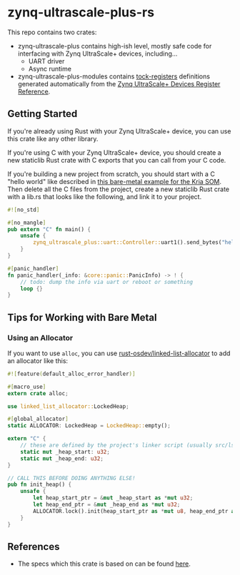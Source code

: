 # zynq-ultrascale-plus-rs

This repo contains two crates:

- zynq-ultrascale-plus contains high-ish level, mostly safe code for interfacing with Zynq UltraScale+ devices, including...
  - UART driver
  - Async runtime
- zynq-ultrascale-plus-modules contains [tock-registers](https://crates.io/crates/tock-registers) definitions generated automatically from the [Zynq UltraScale+ Devices Register Reference](https://www.xilinx.com/htmldocs/registers/ug1087/ug1087-zynq-ultrascale-registers.html).

## Getting Started

If you're already using Rust with your Zynq UltraScale+ device, you can use this crate like any other library.

If you're using C with your Zynq UltraScale+ device, you should create a new staticlib Rust crate with C exports that you can call from your C code.

If you're building a new project from scratch, you should start with a C "hello world" like described in [this bare-metal example for the Kria SOM](https://xilinx.github.io/kria-apps-docs/creating_applications/2022.1/build/html/docs/baremetal.html). Then delete all the C files from the project, create a new staticlib Rust crate with a lib.rs that looks like the following, and link it to your project.

```rust
#![no_std]

#[no_mangle]
pub extern "C" fn main() {
    unsafe {
        zynq_ultrascale_plus::uart::Controller::uart1().send_bytes("hello from rust!\n\r");
    }
}

#[panic_handler]
fn panic_handler(_info: &core::panic::PanicInfo) -> ! {
    // todo: dump the info via uart or reboot or something
    loop {}
}
```

## Tips for Working with Bare Metal

### Using an Allocator

If you want to use `alloc`, you can use [rust-osdev/linked-list-allocator](https://github.com/rust-osdev/linked-list-allocator) to add an allocator like this:

```rust
#![feature(default_alloc_error_handler)]

#[macro_use]
extern crate alloc;

use linked_list_allocator::LockedHeap;

#[global_allocator]
static ALLOCATOR: LockedHeap = LockedHeap::empty();

extern "C" {
    // these are defined by the project's linker script (usually src/lscript.ld)
    static mut _heap_start: u32;
    static mut _heap_end: u32;
}

// CALL THIS BEFORE DOING ANYTHING ELSE!
pub fn init_heap() {
    unsafe {
        let heap_start_ptr = &mut _heap_start as *mut u32;
        let heap_end_ptr = &mut _heap_end as *mut u32;
        ALLOCATOR.lock().init(heap_start_ptr as *mut u8, heap_end_ptr as usize - heap_start_ptr as usize);
    }
}
```

## References

- The specs which this crate is based on can be found [here](https://www.xilinx.com/htmldocs/registers/ug1087/ug1087-zynq-ultrascale-registers.html).
